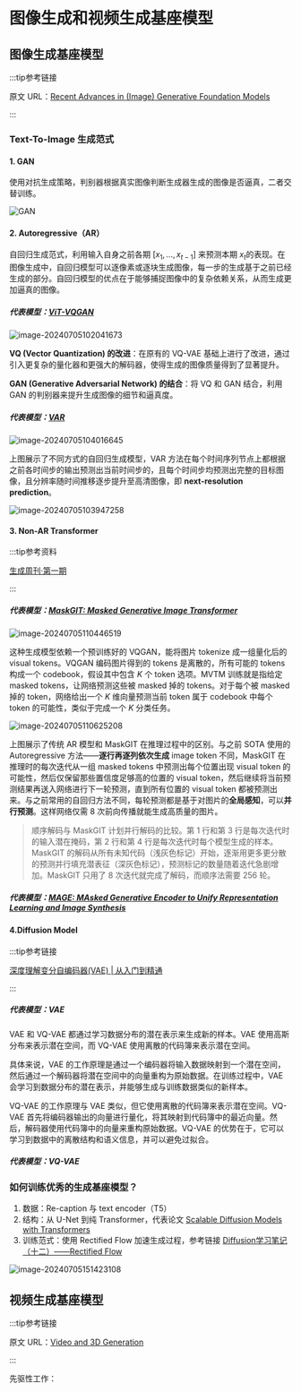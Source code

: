 # 图像生成和视频生成基座模型

## 图像生成基座模型

:::tip参考链接

原文 URL：[Recent Advances in (Image) Generative Foundation Models](https://datarelease.blob.core.windows.net/tutorial/vision_foundation_models_2024/Zhengyuan_Image_Generation.pdf)

:::

### Text-To-Image 生成范式

#### 1. GAN

使用对抗生成策略，判别器根据真实图像判断生成器生成的图像是否逼真，二者交替训练。

![GAN](https://raw.githubusercontent.com/bonjour-npy/Image-Hosting-Service/main/typora_imagesGAN.png)

#### 2. Autoregressive（AR）

自回归生成范式，利用输入自身之前各期 $[x_1,...,x_{t-1}]$ 来预测本期 $x_t$​ 的表现。在图像生成中，自回归模型可以逐像素或逐块生成图像，每一步的生成基于之前已经生成的部分。自回归模型的优点在于能够捕捉图像中的复杂依赖关系，从而生成更加逼真的图像。

##### 代表模型：[ViT-VQGAN](https://arxiv.org/pdf/2110.04627)

![image-20240705102041673](https://raw.githubusercontent.com/bonjour-npy/Image-Hosting-Service/main/typora_imagesimage-20240705102041673.png)

**VQ (Vector Quantization) 的改进**：在原有的 VQ-VAE 基础上进行了改进，通过引入更复杂的量化器和更强大的解码器，使得生成的图像质量得到了显著提升。

**GAN (Generative Adversarial Network) 的结合**：将 VQ 和 GAN 结合，利用 GAN 的判别器来提升生成图像的细节和逼真度。

##### 代表模型：[VAR](https://arxiv.org/pdf/2404.02905)

![image-20240705104016645](https://raw.githubusercontent.com/bonjour-npy/Image-Hosting-Service/main/typora_imagesimage-20240705104016645.png)

上图展示了不同方式的自回归生成模型，VAR 方法在每个时间序列节点上都根据之前各时间步的输出预测出当前时间步的，且每个时间步均预测出完整的目标图像，且分辨率随时间推移逐步提升至高清图像，即 **next-resolution prediction**。

![image-20240705103947258](https://raw.githubusercontent.com/bonjour-npy/Image-Hosting-Service/main/typora_imagesimage-20240705103947258.png)

#### 3. Non-AR Transformer

:::tip参考资料

[生成周刊·第一期](https://wrong.wang/blog/20230107-%E7%94%9F%E6%88%90%E5%91%A8%E5%88%8A%E7%AC%AC%E4%B8%80%E6%9C%9F/)

:::

##### 代表模型：[MaskGIT: Masked Generative Image Transformer](https://arxiv.org/pdf/2202.04200v1)

![image-20240705110446519](https://raw.githubusercontent.com/bonjour-npy/Image-Hosting-Service/main/typora_imagesimage-20240705110446519.png)

这种生成模型依赖一个预训练好的 VQGAN，能将图片 tokenize 成一组量化后的 visual tokens。VQGAN 编码图片得到的 tokens 是离散的，所有可能的 tokens 构成一个 codebook，假设其中包含 $K$ 个 token 选项。MVTM 训练就是指给定 masked tokens，让网络预测这些被 masked 掉的 tokens。对于每个被 masked 掉的 token，网络给出一个 $K$ 维向量预测当前 token 属于 codebook 中每个 token 的可能性，类似于完成一个 $K$ 分类任务。

![image-20240705110625208](https://raw.githubusercontent.com/bonjour-npy/Image-Hosting-Service/main/typora_imagesimage-20240705110625208.png)

上图展示了传统 AR 模型和 MaskGIT 在推理过程中的区别。与之前 SOTA 使用的 Autoregressive 方法——**逐行再逐列依次生成** image token 不同，MaskGIT 在推理时的每次迭代从一组 masked tokens 中预测出每个位置出现 visual token 的可能性，然后仅保留那些置信度足够高的位置的 visual token，然后继续将当前预测结果再送入网络进行下一轮预测，直到所有位置的 visual token 都被预测出来。与之前常用的自回归方法不同，每轮预测都是基于对图片的**全局感知**，可以**并行预测**。这样网络仅需 8 次前向传播就能生成高质量的图片。

> 顺序解码与 MaskGIT 计划并行解码的比较。第 1 行和第 3 行是每次迭代时的输入潜在掩码，第 2 行和第 4 行是每次迭代时每个模型生成的样本。MaskGIT 的解码从所有未知代码（浅灰色标记）开始，逐渐用更多更分散的预测并行填充潜表征（深灰色标记），预测标记的数量随着迭代急剧增加。MaskGIT 只用了 8 次迭代就完成了解码，而顺序法需要 256 轮。

##### 代表模型：[MAGE: MAsked Generative Encoder to Unify Representation Learning and Image Synthesis](https://arxiv.org/pdf/2211.09117)

#### 4.Diffusion Model

:::tip参考链接

[深度理解变分自编码器(VAE) | 从入门到精通 ](https://www.cnblogs.com/wxkang/p/17128108.html)

:::

##### 代表模型：VAE

VAE 和 VQ-VAE 都通过学习数据分布的潜在表示来生成新的样本。VAE 使用高斯分布来表示潜在空间，而 VQ-VAE 使用离散的代码簿来表示潜在空间。

具体来说，VAE 的工作原理是通过一个编码器将输入数据映射到一个潜在空间，然后通过一个解码器将潜在空间中的向量重构为原始数据。在训练过程中，VAE 会学习到数据分布的潜在表示，并能够生成与训练数据类似的新样本。

VQ-VAE 的工作原理与 VAE 类似，但它使用离散的代码簿来表示潜在空间。VQ-VAE 首先将编码器输出的向量进行量化，将其映射到代码簿中的最近向量。然后，解码器使用代码簿中的向量来重构原始数据。VQ-VAE 的优势在于，它可以学习到数据中的离散结构和语义信息，并可以避免过拟合。

##### 代表模型：VQ-VAE

### 如何训练优秀的生成基座模型？

1. 数据：Re-caption 与 text encoder（T5）
2. 结构：从 U-Net 到纯 Transformer，代表论文 [Scalable Diffusion Models with Transformers](https://arxiv.org/pdf/2212.09748)
3. 训练范式：使用 Rectified Flow 加速生成过程，参考链接 [Diffusion学习笔记（十二）——Rectified Flow](https://zhuanlan.zhihu.com/p/638118847)

![image-20240705151423108](https://raw.githubusercontent.com/bonjour-npy/Image-Hosting-Service/main/typora_imagesimage-20240705151423108.png)

## 视频生成基座模型

:::tip参考链接

原文 URL：[Video and 3D Generation](https://datarelease.blob.core.windows.net/tutorial/vision_foundation_models_2024/Kevin_Video_3D_Generation.pdf)

:::

先驱性工作：
